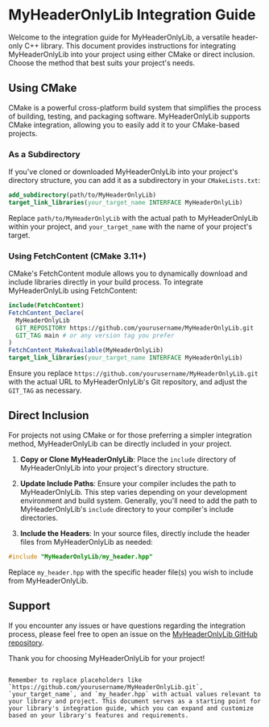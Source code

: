 # MyHeaderOnlyLib Integration Guide

Welcome to the integration guide for MyHeaderOnlyLib, a versatile header-only C++ library. This document provides instructions for integrating MyHeaderOnlyLib into your project using either CMake or direct inclusion. Choose the method that best suits your project's needs.

## Using CMake

CMake is a powerful cross-platform build system that simplifies the process of building, testing, and packaging software. MyHeaderOnlyLib supports CMake integration, allowing you to easily add it to your CMake-based projects.

### As a Subdirectory

If you've cloned or downloaded MyHeaderOnlyLib into your project's directory structure, you can add it as a subdirectory in your `CMakeLists.txt`:

```cmake
add_subdirectory(path/to/MyHeaderOnlyLib)
target_link_libraries(your_target_name INTERFACE MyHeaderOnlyLib)
```

Replace `path/to/MyHeaderOnlyLib` with the actual path to MyHeaderOnlyLib within your project, and `your_target_name` with the name of your project's target.

### Using FetchContent (CMake 3.11+)

CMake's FetchContent module allows you to dynamically download and include libraries directly in your build process. To integrate MyHeaderOnlyLib using FetchContent:

```cmake
include(FetchContent)
FetchContent_Declare(
  MyHeaderOnlyLib
  GIT_REPOSITORY https://github.com/yourusername/MyHeaderOnlyLib.git
  GIT_TAG main # or any version tag you prefer
)
FetchContent_MakeAvailable(MyHeaderOnlyLib)
target_link_libraries(your_target_name INTERFACE MyHeaderOnlyLib)
```

Ensure you replace `https://github.com/yourusername/MyHeaderOnlyLib.git` with the actual URL to MyHeaderOnlyLib's Git repository, and adjust the `GIT_TAG` as necessary.

## Direct Inclusion

For projects not using CMake or for those preferring a simpler integration method, MyHeaderOnlyLib can be directly included in your project.

1. **Copy or Clone MyHeaderOnlyLib**: Place the `include` directory of MyHeaderOnlyLib into your project's directory structure.

2. **Update Include Paths**: Ensure your compiler includes the path to MyHeaderOnlyLib. This step varies depending on your development environment and build system. Generally, you'll need to add the path to MyHeaderOnlyLib's `include` directory to your compiler's include directories.

3. **Include the Headers**: In your source files, directly include the header files from MyHeaderOnlyLib as needed:

```cpp
#include "MyHeaderOnlyLib/my_header.hpp"
```

Replace `my_header.hpp` with the specific header file(s) you wish to include from MyHeaderOnlyLib.

## Support

If you encounter any issues or have questions regarding the integration process, please feel free to open an issue on the [MyHeaderOnlyLib GitHub repository](https://github.com/yourusername/MyHeaderOnlyLib/issues).

Thank you for choosing MyHeaderOnlyLib for your project!
```

Remember to replace placeholders like `https://github.com/yourusername/MyHeaderOnlyLib.git`, `your_target_name`, and `my_header.hpp` with actual values relevant to your library and project. This document serves as a starting point for your library's integration guide, which you can expand and customize based on your library's features and requirements.